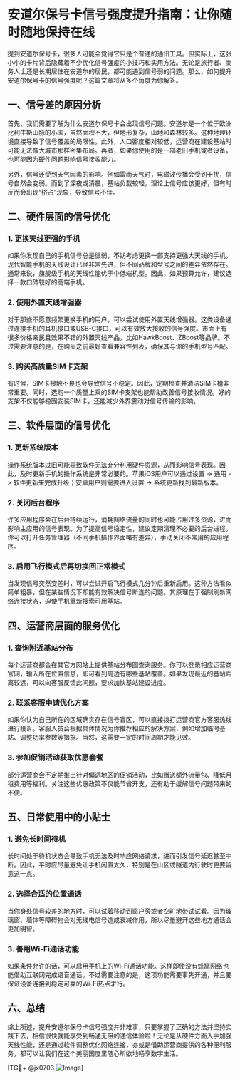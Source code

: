 # 安道尔保号卡信号强度提升指南：让你随时随地保持在线

提到安道尔保号卡，很多人可能会觉得它只是个普通的通讯工具。但实际上，这张小小的卡片背后隐藏着不少优化信号强度的小技巧和实用方法。无论是旅行者、商务人士还是长期居住在安道尔的居民，都可能遇到信号弱的问题。那么，如何提升安道尔保号卡的信号强度呢？这篇文章将从多个角度为你解答。

## 一、信号差的原因分析

首先，我们需要了解为什么安道尔保号卡会出现信号问题。安道尔是一个位于欧洲比利牛斯山脉的小国，虽然面积不大，但地形复杂，山地和森林较多。这种地理环境直接导致了信号覆盖的局限性。此外，人口密度相对较低，运营商在建设基站时可能无法像大城市那样密集布局。再者，如果你使用的是一部老旧手机或者设备，也可能因为硬件问题影响信号接收能力。

另外，信号还受到天气因素的影响。例如雷雨天气时，电磁波传播会受到干扰，信号自然会变弱。而到了深夜或清晨，基站负载较轻，理论上信号应该更好，但有时反而会出现“挤占”现象，导致信号不佳。

## 二、硬件层面的信号优化

### 1. 更换天线更强的手机

如果你发现自己的手机信号总是很弱，不妨考虑更换一部支持更强大天线的手机。现代智能手机的天线设计已经非常先进，但不同品牌和型号之间的差异依然存在。通常来说，旗舰级手机的天线性能优于中低端机型。因此，如果预算允许，建议选择一款口碑较好的高端手机。

### 2. 使用外置天线增强器

对于那些不愿意频繁更换手机的用户，可以尝试使用外置天线增强器。这类设备通过连接手机的耳机接口或USB-C接口，可以有效放大接收的信号强度。市面上有很多价格亲民且效果不错的外置天线产品，比如HawkBoost、ZBoost等品牌。不过需要注意的是，在购买之前最好查看兼容性列表，确保其与你的手机型号匹配。

### 3. 购买高质量SIM卡支架

有时候，SIM卡接触不良也会导致信号不稳定。因此，定期检查并清洁SIM卡槽非常重要。同时，选购一个质量上乘的SIM卡支架也能帮助改善信号接收情况。好的支架不仅能够稳固安装SIM卡，还能减少外界震动对信号传输的影响。

## 三、软件层面的信号优化

### 1. 更新系统版本

操作系统版本过旧可能导致软件无法充分利用硬件资源，从而影响信号表现。因此，及时更新手机的操作系统是非常必要的。苹果iOS用户可以通过设置 -> 通用 -> 软件更新来完成升级；安卓用户则需要进入设置 -> 系统更新找到最新版本。

### 2. 关闭后台程序

许多应用程序会在后台持续运行，消耗网络流量的同时也可能占用过多资源，进而影响主应用的信号表现。为了提高信号稳定性，建议定期清理不必要的后台进程。你可以打开任务管理器（不同手机操作界面略有差异），手动关闭不常用的应用程序。

### 3. 启用飞行模式后再切换回正常模式

当发现信号突然变差时，可以尝试开启飞行模式几分钟后重新启用。这种方法看似简单粗暴，但在某些情况下却能有效解决信号断连的问题。其原理在于强制刷新网络连接状态，迫使手机重新搜索可用基站。

## 四、运营商层面的服务优化

### 1. 查询附近基站分布

每个运营商都会在其官方网站上提供基站分布图查询服务。你可以登录相应运营商官网，输入所在位置信息，即可看到周边有哪些基站覆盖。如果发现最近的基站距离较远，可以向客服反馈此问题，要求加快基站建设进度。

### 2. 联系客服申请优化方案

如果你认为自己所在的区域确实存在信号盲区，可以直接拨打运营商官方客服热线进行投诉。客服人员会根据具体情况为你推荐相应的解决方案，例如增加临时基站、调整功率参数等措施。当然，这需要一定的时间周期才能见效。

### 3. 参加促销活动获取优惠套餐

部分运营商会不定期推出针对偏远地区的促销活动，比如赠送额外流量包、降低月租费用等福利。关注这些优惠政策不仅能节省开支，还有助于缓解信号问题带来的不便。

## 五、日常使用中的小贴士

### 1. 避免长时间待机

长时间处于待机状态会导致手机无法及时响应网络请求，进而引发信号延迟甚至中断。因此，平时应尽量避免让手机闲置太久，特别是在山区或隧道内行驶时更要留意这一点。

### 2. 选择合适的位置通话

当你身处信号较差的地方时，可以试着移动到窗户旁或者空旷地带试试看。因为玻璃窗、墙体等障碍物会对无线电信号造成衰减作用，所以尽量避开这些地方通话会更加明智。

### 3. 善用Wi-Fi通话功能

如果条件允许的话，可以启用手机上的Wi-Fi通话功能。这样即使没有蜂窝网络也能借助互联网完成语音通话。不过需要注意的是，这项功能需要事先开通，并且要保证设备连接到稳定可靠的Wi-Fi热点才行。

## 六、总结

综上所述，提升安道尔保号卡信号强度并非难事，只要掌握了正确的方法并坚持实践下去，相信很快就能享受到畅通无阻的通信体验啦！无论是从硬件方面入手加强天线性能，还是通过软件调整优化网络连接，亦或是借助运营商提供的各种便利服务，都可以让我们在这个美丽国度里随心所欲地畅享数字生活。

[TG💪+ @jx0703 ![Image](https://github.com/user-attachments/assets/dbca1d08-cadb-493c-b0ec-ad6f7a83f270)]